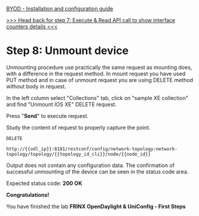 [BYOD - Installation and configuration guide](Learning-Labs/01-labs-01-odl-uniconfig-first-steps/byod.html)

[>>> Head back for step 7: Execute & Read API call to show interface counters details <<<](Learning-Labs/01-labs-01-odl-uniconfig-first-steps/7.md)

# Step 8: Unmount device

Unmounting procedure use practically the same request as mounting does, with a difference in the request method. In mount request you have used PUT method and in case of unmount request you are using DELETE method without body in request.

In the left column select "Collections" tab, click on "sample XE collection" and find "Unmount IOS XE" DELETE request.

Press "**Send**" to execute request.

Study the content of request to properly capture the point. 

```
DELETE

http://{{odl_ip}}:8181/restconf/config/network-topology:network-topology/topology/{{topology_id_cli}}/node/{{node_id}}

```

Output does not contain any configuration data. The confirmation of successful unmounting of the device can be seen in the status code area.

Expected status code: **200 OK**

**Congratulations!** 

You have finished the lab **FRINX OpenDaylight & UniConfig - First Steps**
